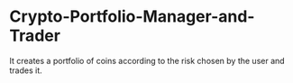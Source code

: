 # Crypto-Portfolio-Manager-and-Trader
It creates a portfolio of coins according to the risk chosen by the user and trades it.
